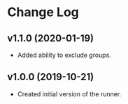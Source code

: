 # Change Log

## v1.1.0 (2020-01-19)

- Added ability to exclude groups.

## v1.0.0 (2019-10-21)

- Created initial version of the runner.
